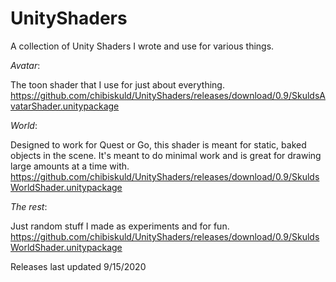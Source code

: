 # UnityShaders
A collection of Unity Shaders I wrote and use for various things.

*Avatar*:

 The toon shader that I use for just about everything.
 https://github.com/chibiskuld/UnityShaders/releases/download/0.9/SkuldsAvatarShader.unitypackage

*World*:

 Designed to work for Quest or Go, this shader is meant for static, baked objects in the scene. It's meant to do minimal work and is great for drawing large amounts at a time with.
 https://github.com/chibiskuld/UnityShaders/releases/download/0.9/SkuldsWorldShader.unitypackage

*The rest*:

 Just random stuff I made as experiments and for fun.
 https://github.com/chibiskuld/UnityShaders/releases/download/0.9/SkuldsWorldShader.unitypackage

Releases last updated 9/15/2020
